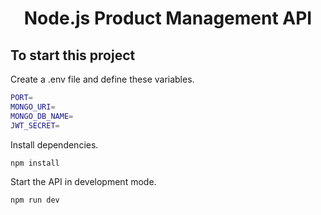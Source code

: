 <h1 align="center">Node.js Product Management API </h1>

## To start this project
 Create a .env file and define these variables.
```sh
PORT=
MONGO_URI=
MONGO_DB_NAME=
JWT_SECRET=
```
Install dependencies.
```sh
npm install
```
Start the API in development mode.
```sh
npm run dev
```

